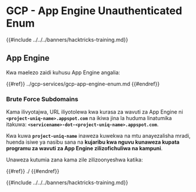 # GCP - App Engine Unauthenticated Enum

{{#include ../../../banners/hacktricks-training.md}}

## App Engine

Kwa maelezo zaidi kuhusu App Engine angalia:

{{#ref}}
../gcp-services/gcp-app-engine-enum.md
{{#endref}}

### Brute Force Subdomains

Kama ilivyotajwa, URL iliyotolewa kwa kurasa za wavuti za App Engine ni **`<project-uniq-name>.appspot.com`** na ikiwa jina la huduma linatumika itakuwa: **`<servicename>-dot-<project-uniq-name>.appspot.com`**.

Kwa kuwa **`project-uniq-name`** inaweza kuwekwa na mtu anayezalisha mradi, huenda isiwe ya nasibu sana na **kujaribu kwa nguvu kunaweza kupata programu za wavuti za App Engine zilizofichuliwa na kampuni**.

Unaweza kutumia zana kama zile zilizoonyeshwa katika:

{{#ref}}
./
{{#endref}}

{{#include ../../../banners/hacktricks-training.md}}

